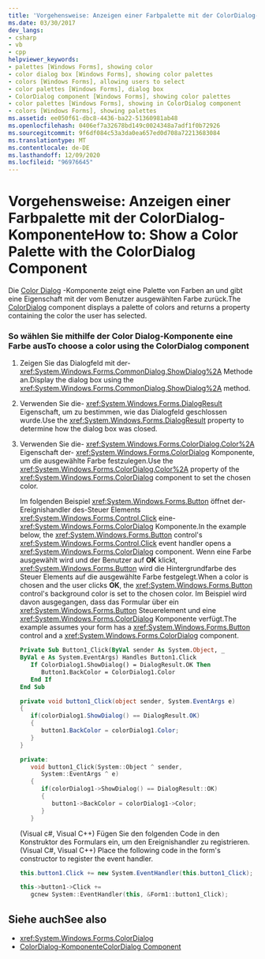```yaml
---
title: 'Vorgehensweise: Anzeigen einer Farbpalette mit der ColorDialog-Komponente'
ms.date: 03/30/2017
dev_langs:
- csharp
- vb
- cpp
helpviewer_keywords:
- palettes [Windows Forms], showing color
- color dialog box [Windows Forms], showing color palettes
- colors [Windows Forms], allowing users to select
- color palettes [Windows Forms], dialog box
- ColorDialog component [Windows Forms], showing color palettes
- color palettes [Windows Forms], showing in ColorDialog component
- colors [Windows Forms], showing palettes
ms.assetid: ee050f61-dbc8-4436-ba22-51360981ab48
ms.openlocfilehash: 0406ef7a32678bd149c0024348a7adf1f0b72926
ms.sourcegitcommit: 9f6df084c53a3da0ea657ed0d708a72213683084
ms.translationtype: MT
ms.contentlocale: de-DE
ms.lasthandoff: 12/09/2020
ms.locfileid: "96976645"
---
```

# <a name="how-to-show-a-color-palette-with-the-colordialog-component"></a><span data-ttu-id="5b871-102">Vorgehensweise: Anzeigen einer Farbpalette mit der ColorDialog-Komponente</span><span class="sxs-lookup"><span data-stu-id="5b871-102">How to: Show a Color Palette with the ColorDialog Component</span></span>
<span data-ttu-id="5b871-103">Die [Color Dialog](colordialog-component-windows-forms.md) -Komponente zeigt eine Palette von Farben an und gibt eine Eigenschaft mit der vom Benutzer ausgewählten Farbe zurück.</span><span class="sxs-lookup"><span data-stu-id="5b871-103">The [ColorDialog](colordialog-component-windows-forms.md) component displays a palette of colors and returns a property containing the color the user has selected.</span></span>  
  
### <a name="to-choose-a-color-using-the-colordialog-component"></a><span data-ttu-id="5b871-104">So wählen Sie mithilfe der Color Dialog-Komponente eine Farbe aus</span><span class="sxs-lookup"><span data-stu-id="5b871-104">To choose a color using the ColorDialog component</span></span>  
  
1. <span data-ttu-id="5b871-105">Zeigen Sie das Dialogfeld mit der- <xref:System.Windows.Forms.CommonDialog.ShowDialog%2A> Methode an.</span><span class="sxs-lookup"><span data-stu-id="5b871-105">Display the dialog box using the <xref:System.Windows.Forms.CommonDialog.ShowDialog%2A> method.</span></span>  
  
2. <span data-ttu-id="5b871-106">Verwenden Sie die- <xref:System.Windows.Forms.DialogResult> Eigenschaft, um zu bestimmen, wie das Dialogfeld geschlossen wurde.</span><span class="sxs-lookup"><span data-stu-id="5b871-106">Use the <xref:System.Windows.Forms.DialogResult> property to determine how the dialog box was closed.</span></span>  
  
3. <span data-ttu-id="5b871-107">Verwenden Sie die- <xref:System.Windows.Forms.ColorDialog.Color%2A> Eigenschaft der- <xref:System.Windows.Forms.ColorDialog> Komponente, um die ausgewählte Farbe festzulegen.</span><span class="sxs-lookup"><span data-stu-id="5b871-107">Use the <xref:System.Windows.Forms.ColorDialog.Color%2A> property of the <xref:System.Windows.Forms.ColorDialog> component to set the chosen color.</span></span>  
  
     <span data-ttu-id="5b871-108">Im folgenden Beispiel <xref:System.Windows.Forms.Button> öffnet der-Ereignishandler des-Steuer Elements <xref:System.Windows.Forms.Control.Click> eine- <xref:System.Windows.Forms.ColorDialog> Komponente.</span><span class="sxs-lookup"><span data-stu-id="5b871-108">In the example below, the <xref:System.Windows.Forms.Button> control's <xref:System.Windows.Forms.Control.Click> event handler opens a <xref:System.Windows.Forms.ColorDialog> component.</span></span> <span data-ttu-id="5b871-109">Wenn eine Farbe ausgewählt wird und der Benutzer auf **OK** klickt, <xref:System.Windows.Forms.Button> wird die Hintergrundfarbe des Steuer Elements auf die ausgewählte Farbe festgelegt.</span><span class="sxs-lookup"><span data-stu-id="5b871-109">When a color is chosen and the user clicks **OK**, the <xref:System.Windows.Forms.Button> control's background color is set to the chosen color.</span></span> <span data-ttu-id="5b871-110">Im Beispiel wird davon ausgegangen, dass das Formular über ein <xref:System.Windows.Forms.Button> Steuerelement und eine <xref:System.Windows.Forms.ColorDialog> Komponente verfügt.</span><span class="sxs-lookup"><span data-stu-id="5b871-110">The example assumes your form has a <xref:System.Windows.Forms.Button> control and a <xref:System.Windows.Forms.ColorDialog> component.</span></span>  
  
    ```vb  
    Private Sub Button1_Click(ByVal sender As System.Object, _  
    ByVal e As System.EventArgs) Handles Button1.Click  
       If ColorDialog1.ShowDialog() = DialogResult.OK Then  
          Button1.BackColor = ColorDialog1.Color  
       End If  
    End Sub  
    ```  
  
    ```csharp  
    private void button1_Click(object sender, System.EventArgs e)  
    {  
       if(colorDialog1.ShowDialog() == DialogResult.OK)  
       {  
          button1.BackColor = colorDialog1.Color;  
       }  
    }  
    ```  
  
    ```cpp  
    private:  
       void button1_Click(System::Object ^ sender,
          System::EventArgs ^ e)  
       {  
          if(colorDialog1->ShowDialog() == DialogResult::OK)  
          {  
             button1->BackColor = colorDialog1->Color;  
          }  
       }  
    ```  
  
     <span data-ttu-id="5b871-111">(Visual c#, Visual C++) Fügen Sie den folgenden Code in den Konstruktor des Formulars ein, um den Ereignishandler zu registrieren.</span><span class="sxs-lookup"><span data-stu-id="5b871-111">(Visual C#, Visual C++) Place the following code in the form's constructor to register the event handler.</span></span>  
  
    ```csharp  
    this.button1.Click += new System.EventHandler(this.button1_Click);  
    ```  
  
    ```cpp  
    this->button1->Click +=
       gcnew System::EventHandler(this, &Form1::button1_Click);  
    ```  
  
## <a name="see-also"></a><span data-ttu-id="5b871-112">Siehe auch</span><span class="sxs-lookup"><span data-stu-id="5b871-112">See also</span></span>

- <xref:System.Windows.Forms.ColorDialog>
- [<span data-ttu-id="5b871-113">ColorDialog-Komponente</span><span class="sxs-lookup"><span data-stu-id="5b871-113">ColorDialog Component</span></span>](colordialog-component-windows-forms.md)
